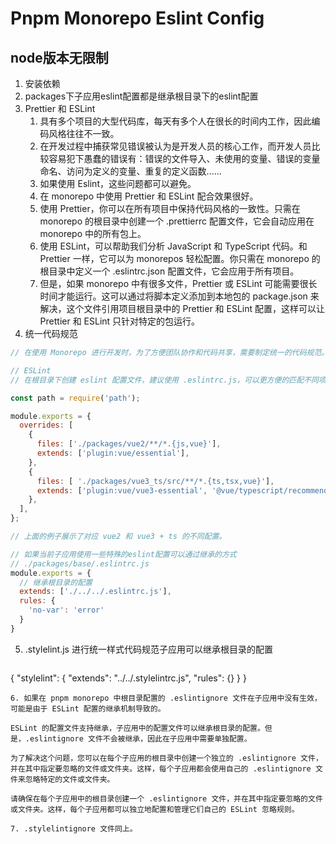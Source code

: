 # Pnpm Monorepo Eslint Config
## node版本无限制
1. 安装依赖
2. packages下子应用eslint配置都是继承根目录下的eslint配置
3. Prettier 和 ESLint
   1. 具有多个项目的大型代码库，每天有多个人在很长的时间内工作，因此编码风格往往不一致。
   2. 在开发过程中捕获常见错误被认为是开发人员的核心工作，而开发人员比较容易犯下愚蠢的错误有：错误的文件导入、未使用的变量、错误的变量命名、访问为定义的变量、重复的定义函数......
   3. 如果使用 Eslint，这些问题都可以避免。
   4. 在 monorepo 中使用 Prettier 和 ESLint 配合效果很好。
   5. 使用 Prettier，你可以在所有项目中保持代码风格的一致性。只需在 monorepo 的根目录中创建一个 .prettierrc 配置文件，它会自动应用在 monorepo 中的所有包上。
   6. 使用 ESLint，可以帮助我们分析 JavaScript 和 TypeScript 代码。和 Prettier 一样，它可以为 monorepos 轻松配置。你只需在 monorepo 的根目录中定义一个 .eslintrc.json 配置文件，它会应用于所有项目。
   7. 但是，如果 monorepo 中有很多文件，Prettier 或 ESLint 可能需要很长时间才能运行。这可以通过将脚本定义添加到本地包的 package.json 来解决，这个文件引用项目根目录中的 Prettier 和 ESLint 配置，这样可以让 Prettier 和 ESLint 只针对特定的包运行。
4. 统一代码规范
```js
// 在使用 Monorepo 进行开发时，为了方便团队协作和代码共享，需要制定统一的代码规范。使用工具如 ESLint、Prettier 等来自动化代码风格的检查和格式化。

// ESLint
// 在根目录下创建 eslint 配置文件，建议使用 .eslintrc.js，可以更方便的匹配不同项目。这里需要注意的是，在不同的项目中，ESLint 所使用的拓展插件也不同，这时可以通过 overrides 来针对不同路径的下的项目进行覆盖：

const path = require('path');

module.exports = {
  overrides: [
    {
      files: ['./packages/vue2/**/*.{js,vue}'],
      extends: ['plugin:vue/essential'],
    },
    {
      files: [ './packages/vue3_ts/src/**/*.{ts,tsx,vue}'],
      extends: ['plugin:vue/vue3-essential', '@vue/typescript/recommended'],
    },
  ],
};

// 上面的例子展示了对应 vue2 和 vue3 + ts 的不同配置。

// 如果当前子应用使用一些特殊的eslint配置可以通过继承的方式
// ./packages/base/.eslintrc.js
module.exports = {
  // 继承根目录的配置
  extends: ['./../../.eslintrc.js'],
  rules: {
    'no-var': 'error'
  }
}
```

5. .stylelint.js 进行统一样式代码规范子应用可以继承根目录的配置
   ```json
  {
    "stylelint": {
      "extends": "../../.stylelintrc.js",
      "rules": {}
    }
  }
   ```
6. 如果在 pnpm monorepo 中根目录配置的 .eslintignore 文件在子应用中没有生效，可能是由于 ESLint 配置的继承机制导致的。

ESLint 的配置文件支持继承，子应用中的配置文件可以继承根目录的配置。但是，.eslintignore 文件不会被继承，因此在子应用中需要单独配置。

为了解决这个问题，您可以在每个子应用的根目录中创建一个独立的 .eslintignore 文件，并在其中指定要忽略的文件或文件夹。这样，每个子应用都会使用自己的 .eslintignore 文件来忽略特定的文件或文件夹。

请确保在每个子应用中的根目录创建一个 .eslintignore 文件，并在其中指定要忽略的文件或文件夹。这样，每个子应用都可以独立地配置和管理它们自己的 ESLint 忽略规则。

7. .stylelintignore 文件同上。